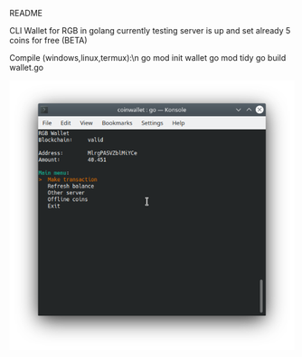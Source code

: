 README

CLI Wallet for RGB in golang currently testing server is up and set already
5 coins for free (BETA)

Compile (windows,linux,termux):\n
go mod init wallet
go mod tidy
go build wallet.go

<img src="https://github.com/brenrecorder/walletrgb/blob/main/screenshotwallet.png?raw=true"></img>
